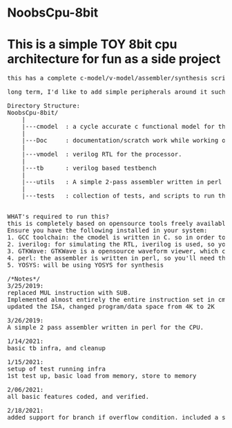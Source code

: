 # NoobsCpu-8bit
# This is a simple TOY 8bit cpu architecture for fun as a side project
<pre>
this has a complete c-model/v-model/assembler/synthesis scripts for ice40 fpga

long term, I'd like to add simple peripherals around it such as uart/spi and treat it as simple mcu, running a simple game

Directory Structure:
NoobsCpu-8bit/
    |
    |---cmodel  : a cycle accurate c functional model for the cpu
    |
    |---Doc     : documentation/scratch work while working on the project. The start was with an xls file that briefly captures the ISA
    |
    |---vmodel  : verilog RTL for the processor.
    |
    |---tb      : verilog based testbench
    |
    |---utils   : A simple 2-pass assembler written in perl for the NoobsCpu-ISA, example codes
    |
    |---tests   : collection of tests, and scripts to run them on cmodel and RTL


WHAT's required to run this?
this is completely based on opensource tools freely available.
Ensure you have the following installed in your system:
1. GCC toolchain: the cmodel is written in C. so in order to compile it you need gcc, or some other C compiler.
2. iverilog: for simulating the RTL, iverilog is used, so you'll need that
3. GTKWave: GTKWave is a opensource waveform viewer, which can be used to view/debug from vcd wavedumps, the tb produces for each test
4. perl: the assembler is written in perl, so you'll need that
5. YOSYS: will be using YOSYS for synthesis

/*Notes*/
3/25/2019: 
replaced MUL instruction with SUB.
Implemented almost entirely the entire instruction set in cmodel
updated the ISA, changed program/data space from 4K to 2K

3/26/2019:
A simple 2 pass assembler written in perl for the CPU.

1/14/2021:
basic tb infra, and cleanup

1/15/2021:
setup of test running infra
1st test up, basic load from memory, store to memory

2/06/2021:
all basic features coded, and verified.

2/18/2021:
added support for branch if overflow condition. included a simple bubble sorting test case
</pre>
